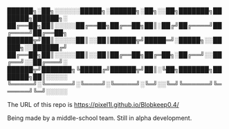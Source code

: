 ██████╗░██╗░░░░░░█████╗░██████╗░██╗░░██╗███████╗███████╗██████╗░ ██╔══██╗██║░░░░░██╔══██╗██╔══██╗██║░██╔╝██╔════╝██╔════╝██╔══██╗ ██████╦╝██║░░░░░██║░░██║██████╦╝█████═╝░█████╗░░█████╗░░██████╔╝ ██╔══██╗██║░░░░░██║░░██║██╔══██╗██╔═██╗░██╔══╝░░██╔══╝░░██╔═══╝░ ██████╦╝███████╗╚█████╔╝██████╦╝██║░╚██╗███████╗███████╗██║░░░░░ ╚═════╝░╚══════╝░╚════╝░╚═════╝░╚═╝░░╚═╝╚══════╝╚══════╝╚═╝░░░░░

The URL of this repo is https://pixel1l.github.io/Blobkeep0.4/

Being made by a middle-school team. Still in alpha development.
